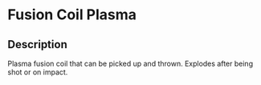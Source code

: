 # Fusion Coil Plasma

## Description

Plasma fusion coil that can be picked up and thrown. Explodes after being shot or on impact.
